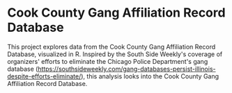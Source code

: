 # Cook County Gang Affiliation Record Database
This project explores data from the Cook County Gang Affiliation Record Database, visualized in R. Inspired by the South Side Weekly's coverage of organizers' efforts to eliminate the Chicago Police Department's gang database (https://southsideweekly.com/gang-databases-persist-illinois-despite-efforts-eliminate/), this analysis looks into the Cook County Gang Affiliation Record Database. 
